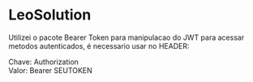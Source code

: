 # LeoSolution

Utilizei o pacote Bearer Token para manipulacao do JWT
para acessar metodos autenticados, é necessario usar no HEADER:

Chave: Authorization  
Valor: Bearer SEUTOKEN
